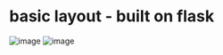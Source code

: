 # basic layout - built on flask
![image](https://github.com/David-K448/gpt-master-1/assets/65734575/3475b0c1-12fb-4d47-98c7-bc263457391a)
![image](https://github.com/David-K448/gpt-master-1/assets/65734575/73c3589a-8e66-4eab-83c0-1e85758e8352)

